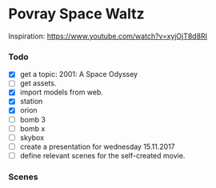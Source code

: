 # Povray Space Waltz 

Inspiration: https://www.youtube.com/watch?v=xyjOjT8d8RI


### Todo
- [x] get a topic: 2001: A Space Odyssey 
- [ ] get assets.
 - [x] import models from web.
  - [x] station
  - [x] orion
  - [ ] bomb 3
  - [ ] bomb x 
 - [ ] skybox
- [ ] create a presentation for wednesday 15.11.2017 
- [ ] define relevant scenes for the self-created movie.

### Scenes


